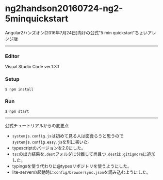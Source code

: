 # ng2handson20160724-ng2-5minquickstart
Angular2ハンズオン(2016年7月24日)向けの公式"5 min quickstart"ちょいアレンジ版

---

### Editor
Visual Studio Code ver.1.3.1

### Setup
```
$ npm install
```

### Run
```
$ npm start
```

---

公式チュートリアルからの変更点

- `systemjs.config.js`は初めて見る人は面食らうと思うので`systemjs.config.easy.js`を別に書いた。
- typescriptのバージョンを2.0にした。
- `tsc`の出力結果を`.dest`フォルダに分離して尚且つ`.dest`は`.gitignore`に追加した。
- typingsを使う代わりに@typesリポジトリを使うようにした。
- lite-serverの起動時に`config/browsersync.json`を読み込むようにした。
